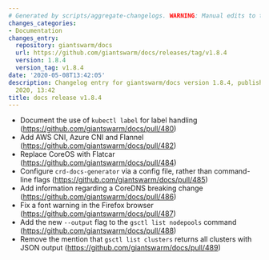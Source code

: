 ```yaml
---
# Generated by scripts/aggregate-changelogs. WARNING: Manual edits to this files will be overwritten.
changes_categories:
- Documentation
changes_entry:
  repository: giantswarm/docs
  url: https://github.com/giantswarm/docs/releases/tag/v1.8.4
  version: 1.8.4
  version_tag: v1.8.4
date: '2020-05-08T13:42:05'
description: Changelog entry for giantswarm/docs version 1.8.4, published on 08 May
  2020, 13:42
title: docs release v1.8.4
---
```


* Document the use of `kubectl label` for label handling (https://github.com/giantswarm/docs/pull/480)
* Add AWS CNI, Azure CNI and Flannel (https://github.com/giantswarm/docs/pull/482)
* Replace CoreOS with Flatcar (https://github.com/giantswarm/docs/pull/484)
* Configure `crd-docs-generator` via a config file, rather than command-line flags (https://github.com/giantswarm/docs/pull/485)
* Add information regarding a CoreDNS breaking change (https://github.com/giantswarm/docs/pull/486)
* Fix a font warning in the Firefox browser (https://github.com/giantswarm/docs/pull/487)
* Add the new `--output` flag to the `gsctl list nodepools` command (https://github.com/giantswarm/docs/pull/488)
* Remove the mention that `gsctl list clusters` returns all clusters with JSON output (https://github.com/giantswarm/docs/pull/489)


